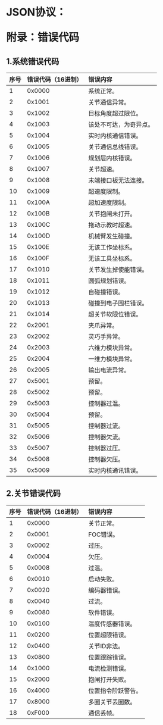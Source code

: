 # <p class="hidden">JSON协议：</p>附录：错误代码

## 1.系统错误代码

|序号|错误代码（16进制）|错误内容|
|:--|:--|:--|
|1|0x0000|系统正常。|
|2|0x1001|关节通信异常。|
|3|0x1002|目标角度超过限位。|
|4|0x1003|该处不可达，为奇异点。|
|5|0x1004|实时内核通信错误。|
|6|0x1005|关节通信总线错误。|
|7|0x1006|规划层内核错误。|
|8|0x1007|关节超速。|
|9|0x1008|末端接口板无法连接。|
|10|0x1009|超速度限制。|
|11|0x100A|超加速度限制。|
|12|0x100B|关节抱闸未打开。|
|13|0x100C|拖动示教时超速。|
|14|0x100D|机械臂发生碰撞。|
|15|0x100E|无该工作坐标系。|
|16|0x100F|无该工具坐标系。|
|17|0x1010|关节发生掉使能错误。|
|18|0x1011|圆弧规划错误。|
|19|0x1012|自碰撞错误。|
|20|0x1013|碰撞到电子围栏错误。|
|21|0x1014|超关节软限位错误。|
|22|0x2001|夹爪异常。|
|23|0x2002|灵巧手异常。|
|24|0x2003|六维力模块异常。|
|25|0x2004|一维力模块异常。|
|26|0x2005|输出电流异常。|
|27|0x5001|预留。|
|28|0x5002|预留。|
|29|0x5003|控制器过温。|
|30|0x5004|预留。|
|31|0x5005|控制器过流。|
|32|0x5006|控制器欠流。|
|33|0x5007|控制器过压。|
|34|0x5008|控制器欠压。|
|35|0x5009|实时内核通讯错误。|

## 2.关节错误代码

|序号|错误代码（16进制）|错误内容|
|:--|:--|:--|
|1|0x0000|关节正常。|
|2|0x0001|FOC错误。|
|3|0x0002|过压。|
|4|0x0004|欠压。|
|5|0x0008|过温。|
|6|0x0010|启动失败。|
|7|0x0020|编码器错误。|
|8|0x0040|过流。|
|9|0x0080|软件错误。|
|10|0x0100|温度传感器错误。|
|11|0x0200|位置超限错误。|
|12|0x0400|关节ID非法。|
|13|0x0800|位置跟踪错误。|
|14|0x1000|电流检测错误。|
|15|0x2000|抱闸打开失败。|
|16|0x4000|位置指令阶跃警告。|
|17|0x8000|多圈关节丢圈数。|
|18|0xF000|通信丢帧。|

